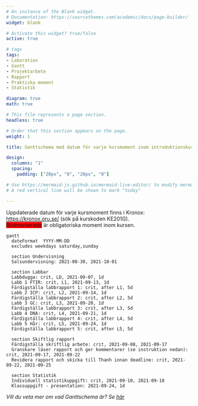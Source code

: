 ```yaml
---
# An instance of the Blank widget.
# Documentation: https://sourcethemes.com/academic/docs/page-builder/
widget: blank

# Activate this widget? true/false
active: true

# tags
tags:
- Laboration
- Gantt
- Projektarbete
- Rapport
- Praktiska moment
- Statistik

diagram: true
math: true

# This file represents a page section.
headless: true

# Order that this section appears on the page.
weight: 1

title: Ganttschema med datum för varje kursmoment inom introduktionskursen

design:
  columns: "1"
  spacing:
    padding: ["20px", "0", "20px", "0"]

# Use https://mermaid-js.github.io/mermaid-live-editor/ to modify mermaid gantt
# A red vertical line will be shown to mark "today"

---
```


Uppdaterade datum för varje kursmoment finns i Kronox: https://kronox.oru.se/ (sök på kurskoden KE201G). <br>
<span style="background-color: #FF0000">Rödmarkerade</span> är obligatoriska moment inom kursen.


```mermaid
gantt
  dateFormat  YYYY-MM-DD
  excludes weekdays saturday,sunday
  
  section Undervisning
  Salsundervisning: 2021-08-30, 2021-10-01
  
  section Labbar
  Labbdugga: crit, LD, 2021-09-07, 1d
  Labb 1 FTIR: crit, L1, 2021-09-13, 1d
  Färdigställa labbrapport 1: crit, after L1, 5d
  Labb 2 ICP: crit, L2, 2021-09-14, 1d
  Färdigställa labbrapport 2: crit, after L2, 5d
  Labb 3 GC: crit, L3, 2021-09-20, 1d
  Färdigställa labbrapport 3: crit, after L3, 5d
  Labb 4 DNA: crit, L4, 2021-09-21, 1d
  Färdigställa labbrapport 4: crit, after L4, 5d
  Labb 5 Hår: crit, L5, 2021-09-24, 1d 
  Färdigställa labbrapport 5: crit, after L5, 5d
  
  section Skiftlig rapport
  Färdigställa skriftlig arbete: crit, 2021-09-08, 2021-09-17
  Granskare läser rapport och ger kommentarer (se instruktion nedan): crit, 2021-09-17, 2021-09-22
  Revidera rapport och skicka till Thanh innan deadline: crit, 2021-09-22, 2021-09-25  
  
  section Statistik
  Individuell statistikuppgift: crit, 2021-09-10, 2021-09-18
  Klassuppgift - presentation: 2021-09-24, 1d
```
_Vill du veta mer om vad Ganttschema är? Se [här](https://sv.wikipedia.org/wiki/Gantt-schema)_
<br><br><br>